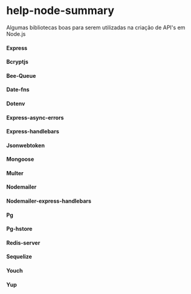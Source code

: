 # help-node-summary
Algumas bibliotecas boas para serem utilizadas na criação de API's em Node.js

#### Express
#### Bcryptjs
#### Bee-Queue
#### Date-fns
#### Dotenv
#### Express-async-errors
#### Express-handlebars
#### Jsonwebtoken
#### Mongoose
#### Multer
#### Nodemailer
#### Nodemailer-express-handlebars
#### Pg
#### Pg-hstore
#### Redis-server
#### Sequelize
#### Youch
#### Yup
